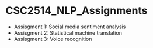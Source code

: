 # CSC2514_NLP_Assignments
-  Assisgment 1: Social media sentiment analysis 
-  Assisgment 2: Statistical machine translation 
-  Assisgment 3: Voice recognition 

